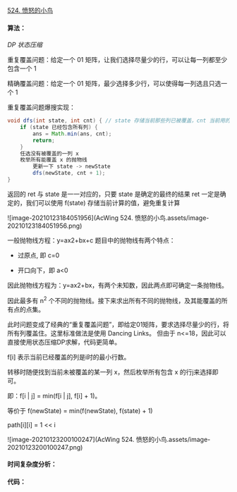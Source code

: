 [524. 愤怒的小鸟](https://www.acwing.com/problem/content/526/)

#### 算法：

*DP* *状态压缩*

重复覆盖问题：给定一个 01 矩阵，让我们选择尽量少的行，可以让每一列都至少包含一个 1

精确覆盖问题：给定一个 01 矩阵，最少选择多少行，可以使得每一列选且只选一个 1



重复覆盖问题爆搜实现：

```java
void dfs(int state, int cnt) { // state 存储当前那些列已被覆盖，cnt 当前用的抛物线数
    if (state 已经包含所有列) {
        ans = Math.min(ans, cnt);
        return;
    }
    任选没有被覆盖的一列 x
    枚举所有能覆盖 x 的抛物线
        更新一下 state -> newState
        dfs(newState, cnt + 1);
}
```

返回的 ret 与 state 是一一对应的，只要 state 是确定的最终的结果 ret 一定是确定的，我们可以使用 f(state) 存储当前计算的值，避免重复计算

![image-20210123184051956](AcWing 524. 愤怒的小鸟.assets/image-20210123184051956.png)



一般抛物线方程：y=ax2+bx+c
题目中的抛物线有两个特点：

- 过原点, 即 c=0

- 开口向下，即 a<0

因此抛物线方程为：y=ax2+bx，有两个未知数，因此两点即可确定一条抛物线。

因此最多有 n<sup>2</sup> 个不同的抛物线。接下来求出所有不同的抛物线，及其能覆盖的所有点的点集。

此时问题变成了经典的“重复覆盖问题”，即给定01矩阵，要求选择尽量少的行，将所有列覆盖住。这里标准做法是使用 Dancing Links。
但由于 n<=18，因此可以直接使用状态压缩DP求解，代码更简单。

f[i] 表示当前已经覆盖的列是i时的最小行数。

转移时随便找到当前未被覆盖的某一列 x，然后枚举所有包含 x 的行j来选择即可。

即：f[i | j] = min(f[i | j], f[i] + 1)。

等价于 f(newState) = min(f(newState), f(state) + 1)



path\[i][i] = 1 << i

![image-20210123200100247](AcWing 524. 愤怒的小鸟.assets/image-20210123200100247.png)

#### 时间复杂度分析：



#### 代码：

```java

```

